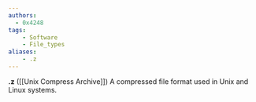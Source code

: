 ```yaml
---
authors:
  - 0x4248
tags:
    - Software
    - File_types
aliases:
    - .z
---
```

**.z** ([[Unix Compress Archive]]) A compressed file format used in Unix and Linux systems.
